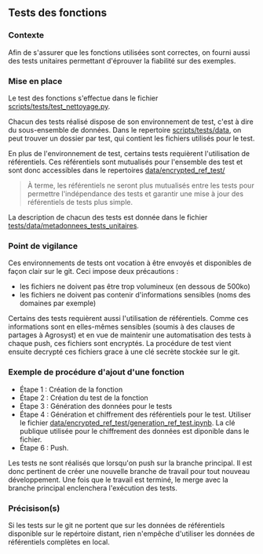 ## Tests des fonctions 

### Contexte 
Afin de s'assurer que les fonctions utilisées sont correctes, on fourni aussi des tests unitaires permettant d'éprouver la fiabilité sur des exemples. 

### Mise en place
Le test des fonctions s'effectue dans le fichier [scripts/tests/test_nettoyage.py](test_nettoyage.py). 

Chacun des tests réalisé dispose de son environnement de test, c'est à dire du sous-ensemble de données. 
Dans le repertoire [scripts/tests/data](data/), on peut trouver un dossier par test, qui contient les fichiers utilisés pour le test. 

En plus de l'environnement de test, certains tests requièrent l'utilisation de référentiels. Ces référentiels sont mutualisés pour l'ensemble des test et sont donc accessibles dans le repertoires  [data/encrypted_ref_test/](../data/encrypted_ref_test/)
> À terme, les référentiels ne seront plus mutualisés entre les tests pour permettre l'indépendance des tests et garantir une mise à jour des référentiels de tests plus simple.


La description de chacun des tests est donnée dans le fichier [tests/data/metadonnees_tests_unitaires](data/metadonnees_tests_unitaires.csv).

### Point de vigilance
Ces environnements de tests ont vocation à être envoyés et disponibles de façon clair sur le git. Ceci impose deux précautions :
- les fichiers ne doivent pas être trop volumineux (en dessous de 500ko)
- les fichiers ne doivent pas contenir d'informations sensibles (noms des domaines par exemple)


Certains des tests requièrent aussi l'utilisation de référentiels. Comme ces informations sont en elles-mêmes sensibles (soumis à des clauses de partages à Agrosyst) et en vue de maintenir une automatisation des tests à chaque push, ces fichiers sont encryptés. La procédure de test vient ensuite decrypté ces fichiers grace à une clé secrète stockée sur le git. 

### Exemple de procédure d'ajout d'une fonction 

- Étape 1 : Création de la fonction 
- Étape 2 : Création du test de la fonction
- Étape 3 : Génération des données pour le tests
- Étape 4 : Génération et chiffrement des référentiels pour le test. Utiliser le fichier [data/encrypted_ref_test/generation_ref_test.ipynb](../data/encrypted_ref_test/generation_ref_test.ipynb). La clé publique utilisée pour le chiffrement des données est diponible dans le fichier. 
- Étape 6 : Push. 

Les tests ne sont réalisés que lorsqu'on push sur la branche principal. Il est donc pertinent de créer une nouvelle branche de travail pour tout nouveau développement. Une fois que le travail est terminé, le merge avec la branche principal enclenchera l'exécution des tests.


### Précisison(s)

Si les tests sur le git ne portent que sur les données de référentiels disponible sur le repértoire distant, rien n'empêche d'utiliser les données de référentiels complètes en local.